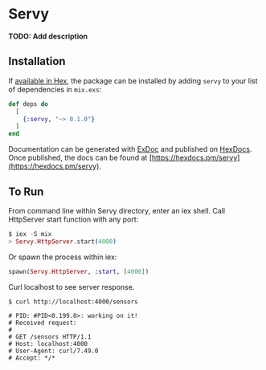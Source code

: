 # Servy

**TODO: Add description**

## Installation

If [available in Hex](https://hex.pm/docs/publish), the package can be installed
by adding `servy` to your list of dependencies in `mix.exs`:

```elixir
def deps do
  [
    {:servy, "~> 0.1.0"}
  ]
end
```

Documentation can be generated with [ExDoc](https://github.com/elixir-lang/ex_doc)
and published on [HexDocs](https://hexdocs.pm). Once published, the docs can
be found at [https://hexdocs.pm/servy](https://hexdocs.pm/servy).

## To Run

From command line within Servy directory, enter an iex shell.
Call HttpServer start function with any port:

```elixir
$ iex -S mix
> Servy.HttpServer.start(4000)
```

Or spawn the process within iex:

```elixir
spawn(Servy.HttpServer, :start, [4000])
```

Curl localhost to see server response.

```shell
$ curl http://localhost:4000/sensors

# PID: #PID<0.199.0>: working on it!
# Received request:
#
# GET /sensors HTTP/1.1
# Host: localhost:4000
# User-Agent: curl/7.49.0
# Accept: */*
```
